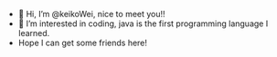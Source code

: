 - 👋 Hi, I’m @keikoWei, nice to meet you!! 
- 👀 I’m interested in coding, java is the first programming language I learned.
-    Hope I can get some friends here!

<!---
keikoWei/keikoWei is a ✨ special ✨ repository because its `README.md` (this file) appears on your GitHub profile.
You can click the Preview link to take a look at your changes.
--->
